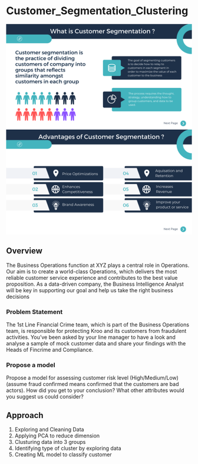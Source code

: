 # Customer_Segmentation_Clustering

<img src="https://github.com/SahilSK202/Customer_Segmentation_Clustering/blob/main/CS1.png?raw=true">
<img src="https://github.com/SahilSK202/Customer_Segmentation_Clustering/blob/main/CS2.png?raw=true">

## Overview
The Business Operations function at XYZ plays a central role in Operations. Our aim is to
create a world-class Operations, which delivers the most reliable customer service
experience and contributes to the best value proposition. As a data-driven company, the
Business Intelligence Analyst will be key in supporting our goal and help us take the right
business decisions


### Problem Statement

The 1st Line Financial Crime team, which is part of the Business Operations team, is
responsible for protecting Kroo and its customers from fraudulent activities. You’ve been
asked by your line manager to have a look and analyse a sample of mock customer data
and share your findings with the Heads of Fincrime and Compliance.

### Propose a model 
Propose a model for assessing customer risk level (High/Medium/Low)(assume fraud
confirmed means confirmed that the customers are bad actors). How did you get to
your conclusion? What other attributes would you suggest us could consider?

## Approach
1. Exploring and Cleaning Data
2. Applying PCA to reduce dimension
3. Clusturing data into 3 groups
4. Identifying type of cluster by exploring data
5. Creating ML model to classify customer
